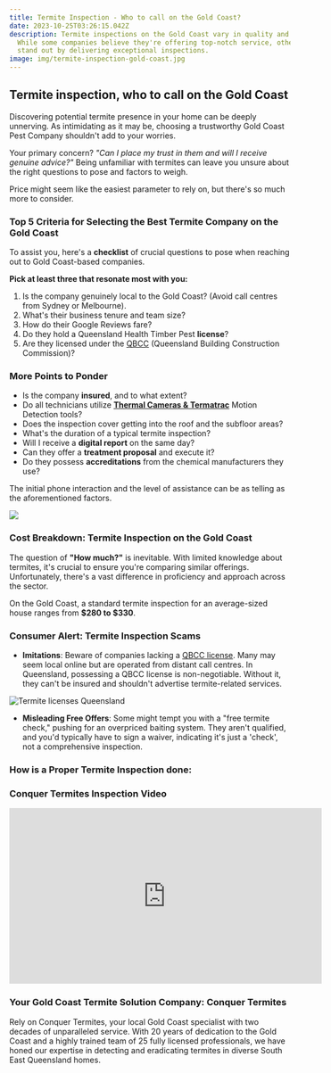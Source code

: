 ```yaml
---
title: Termite Inspection - Who to call on the Gold Coast?
date: 2023-10-25T03:26:15.042Z
description: Termite inspections on the Gold Coast vary in quality and accuracy.
  While some companies believe they're offering top-notch service, others truly
  stand out by delivering exceptional inspections.
image: img/termite-inspection-gold-coast.jpg
---
```

## Termite inspection, who to call on the Gold Coast

Discovering potential termite presence in your home can be deeply unnerving. As intimidating as it may be, choosing a trustworthy Gold Coast Pest Company shouldn't add to your worries.

Your primary concern? *"Can I place my trust in them and will I receive genuine advice?"* Being unfamiliar with termites can leave you unsure about the right questions to pose and factors to weigh.

Price might seem like the easiest parameter to rely on, but there's so much more to consider.

### **Top 5 Criteria for Selecting the Best Termite Company on the Gold Coast**

To assist you, here's a **checklist** of crucial questions to pose when reaching out to Gold Coast-based companies. 

**Pick at least three that resonate most with you:**

1. Is the company genuinely local to the Gold Coast? (Avoid call centres from Sydney or Melbourne).
2. What's their business tenure and team size?
3. How do their Google Reviews fare?
4. Do they hold a Queensland Health Timber Pest **license**?
5. Are they licensed under the [QBCC](https://www.qbcc.qld.gov.au/node/2526) (Queensland Building Construction Commission)?

### **More Points to Ponder**

* Is the company **insured**, and to what extent?
* Do all technicians utilize **[Thermal Cameras & Termatrac](https://www.conquertermites.com.au/inspections/termite-inspections/detection-devices/)** Motion Detection tools?
* Does the inspection cover getting into the roof and the subfloor areas?
* What's the duration of a typical termite inspection?
* Will I receive a **digital report** on the same day?
* Can they offer a **treatment proposal** and execute it?
* Do they possess **accreditations** from the chemical manufacturers they use?

The initial phone interaction and the level of assistance can be as telling as the aforementioned factors.

![](img/compare-apples-with-apples-conquer-termites.jpg)

### **Cost Breakdown: Termite Inspection on the Gold Coast**

The question of **"How much?"** is inevitable. With limited knowledge about termites, it's crucial to ensure you're comparing similar offerings. Unfortunately, there's a vast difference in proficiency and approach across the sector.

On the Gold Coast, a standard termite inspection for an average-sized house ranges from **$280 to $330**.

### **Consumer Alert: Termite Inspection Scams**

* **Imitations**: Beware of companies lacking a [QBCC license](https://www.qbcc.qld.gov.au/). Many may seem local online but are operated from distant call centres. In Queensland, possessing a QBCC license is non-negotiable. Without it, they can't be insured and shouldn't advertise termite-related services.

![Termite licenses Queensland](img/termite-licenses.jpg)

* **Misleading Free Offers**: Some might tempt you with a "free termite check," pushing for an overpriced baiting system. They aren't qualified, and you'd typically have to sign a waiver, indicating it's just a 'check', not a comprehensive inspection.

### **How is a Proper Termite Inspection done:**

### **Conquer Termites Inspection Video**

<iframe width="560" height="315" src="https://www.youtube.com/embed/ZE6jMsa2SBs?si=ukPwa7HjXuzETfb2" title="YouTube video player" frameborder="0" allow="accelerometer; autoplay; clipboard-write; encrypted-media; gyroscope; picture-in-picture; web-share" allowfullscreen></iframe>

### **Your Gold Coast Termite Solution Company: Conquer Termites**

Rely on Conquer Termites, your local Gold Coast specialist with two decades of unparalleled service. With 20 years of dedication to the Gold Coast and a highly trained team of 25 fully licensed professionals, we have honed our expertise in detecting and eradicating termites in diverse South East Queensland homes.